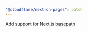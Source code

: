 ```yaml
---
"@cloudflare/next-on-pages": patch
---
```


Add support for Next.js [basepath](https://nextjs.org/docs/api-reference/next.config.js/basepath)
